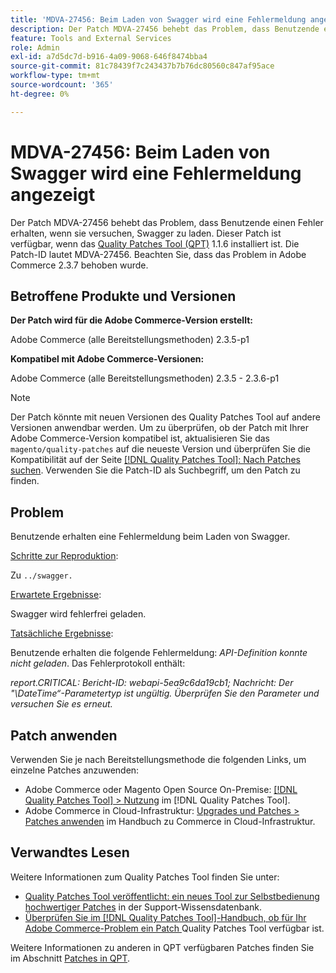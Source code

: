 ```yaml
---
title: 'MDVA-27456: Beim Laden von Swagger wird eine Fehlermeldung angezeigt'
description: Der Patch MDVA-27456 behebt das Problem, dass Benutzende einen Fehler erhalten, wenn sie versuchen, Swagger zu laden. Dieser Patch ist verfügbar, wenn das [Quality Patches Tool (QPT)](https://experienceleague.adobe.com/de/docs/commerce-knowledge-base/kb/announcements/commerce-announcements/magento-quality-patches-released-new-tool-to-self-serve-quality-patches) 1.1.6 installiert ist. Die Patch-ID lautet MDVA-27456. Beachten Sie, dass das Problem in Adobe Commerce 2.3.7 behoben wurde.
feature: Tools and External Services
role: Admin
exl-id: a7d5dc7d-b916-4a09-9068-646f8474bba4
source-git-commit: 81c78439f7c243437b7b76dc80560c847af95ace
workflow-type: tm+mt
source-wordcount: '365'
ht-degree: 0%

---
```


# MDVA-27456: Beim Laden von Swagger wird eine Fehlermeldung angezeigt

Der Patch MDVA-27456 behebt das Problem, dass Benutzende einen Fehler erhalten, wenn sie versuchen, Swagger zu laden. Dieser Patch ist verfügbar, wenn das [Quality Patches Tool (QPT)](https://experienceleague.adobe.com/de/docs/commerce-knowledge-base/kb/announcements/commerce-announcements/magento-quality-patches-released-new-tool-to-self-serve-quality-patches) 1.1.6 installiert ist. Die Patch-ID lautet MDVA-27456. Beachten Sie, dass das Problem in Adobe Commerce 2.3.7 behoben wurde.

## Betroffene Produkte und Versionen

**Der Patch wird für die Adobe Commerce-Version erstellt:**

Adobe Commerce (alle Bereitstellungsmethoden) 2.3.5-p1

**Kompatibel mit Adobe Commerce-Versionen:**

Adobe Commerce (alle Bereitstellungsmethoden) 2.3.5 - 2.3.6-p1

>[!NOTE]
>
>Der Patch könnte mit neuen Versionen des Quality Patches Tool auf andere Versionen anwendbar werden. Um zu überprüfen, ob der Patch mit Ihrer Adobe Commerce-Version kompatibel ist, aktualisieren Sie das `magento/quality-patches` auf die neueste Version und überprüfen Sie die Kompatibilität auf der Seite [[!DNL Quality Patches Tool]: Nach Patches suchen](https://experienceleague.adobe.com/de/docs/commerce-knowledge-base/kb/announcements/commerce-announcements/magento-quality-patches-released-new-tool-to-self-serve-quality-patches). Verwenden Sie die Patch-ID als Suchbegriff, um den Patch zu finden.

## Problem

Benutzende erhalten eine Fehlermeldung beim Laden von Swagger.

<u>Schritte zur Reproduktion</u>:

Zu `../swagger.`

<u>Erwartete Ergebnisse</u>:

Swagger wird fehlerfrei geladen.

<u>Tatsächliche Ergebnisse</u>:

Benutzende erhalten die folgende Fehlermeldung: *API-Definition konnte nicht geladen*. Das Fehlerprotokoll enthält:

*report.CRITICAL: Bericht-ID: webapi-5ea9c6da19cb1; Nachricht: Der &quot;\DateTime“-Parametertyp ist ungültig. Überprüfen Sie den Parameter und versuchen Sie es erneut.*

## Patch anwenden

Verwenden Sie je nach Bereitstellungsmethode die folgenden Links, um einzelne Patches anzuwenden:

* Adobe Commerce oder Magento Open Source On-Premise: [[!DNL Quality Patches Tool] > Nutzung](/help/tools/quality-patches-tool/usage.md) im [!DNL Quality Patches Tool].
* Adobe Commerce in Cloud-Infrastruktur: [Upgrades und Patches > Patches anwenden](https://experienceleague.adobe.com/docs/commerce-cloud-service/user-guide/develop/upgrade/apply-patches.html?lang=de) im Handbuch zu Commerce in Cloud-Infrastruktur.

## Verwandtes Lesen

Weitere Informationen zum Quality Patches Tool finden Sie unter:

* [Quality Patches Tool veröffentlicht: ein neues Tool zur Selbstbedienung hochwertiger Patches](https://experienceleague.adobe.com/de/docs/commerce-knowledge-base/kb/announcements/commerce-announcements/magento-quality-patches-released-new-tool-to-self-serve-quality-patches) in der Support-Wissensdatenbank.
* [Überprüfen Sie im [!DNL Quality Patches Tool]-Handbuch, ob für Ihr Adobe Commerce-Problem ein Patch ](/help/tools/quality-patches-tool/patches-available-in-qpt/check-patch-for-magento-issue-with-magento-quality-patches.md) Quality Patches Tool verfügbar ist.

Weitere Informationen zu anderen in QPT verfügbaren Patches finden Sie im Abschnitt [Patches in QPT](https://experienceleague.adobe.com/tools/commerce-quality-patches/index.html?lang=de).
